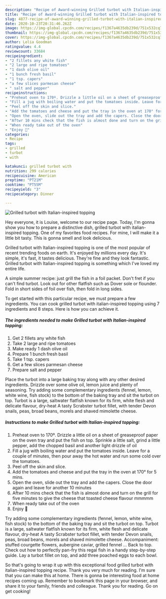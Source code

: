 ```yaml
---
description: "Recipe of Award-winning Grilled turbot with Italian-inspired topping"
title: "Recipe of Award-winning Grilled turbot with Italian-inspired topping"
slug: 4877-recipe-of-award-winning-grilled-turbot-with-italian-inspired-topping
date: 2020-10-23T20:31:46.262Z
image: https://img-global.cpcdn.com/recipes/f1367a4635db239d/751x532cq70/grilled-turbot-with-italian-inspired-topping-recipe-main-photo.jpg
thumbnail: https://img-global.cpcdn.com/recipes/f1367a4635db239d/751x532cq70/grilled-turbot-with-italian-inspired-topping-recipe-main-photo.jpg
cover: https://img-global.cpcdn.com/recipes/f1367a4635db239d/751x532cq70/grilled-turbot-with-italian-inspired-topping-recipe-main-photo.jpg
author: Lelia Goodman
ratingvalue: 4.4
reviewcount: 33684
recipeingredient:
- "2 fillets any white fish"
- "2 large and ripe tomatoes"
- "1 dash olive oil"
- "1 bunch fresh basil"
- "1 tsp. capers"
- "a few slices parmesan cheese"
- " salt and pepper"
recipeinstructions:
- "Preheat oven to 170º. Drizzle a little oil on a sheet of greaseproof paper on the oven tray and put the fish on top. Sprinkle a little salt, grind a little pepper, add the chopped basil and another light drizzle of oil"
- "Fill a jug with boiling water and put the tomatoes inside. Leave for a couple of minutes, then pour away the hot water and run some cold over the tomatoes."
- "Peel off the skin and slice."
- "Add the tomatoes and cheese and put the tray in the oven at 170° for 5 mins."
- "Open the oven, slide out the tray and add the capers. Close the door again and leave for another 10 minutes"
- "Aftwr 10 mins check that the fish is almost done and turn on the grill for five minutes to give the cheese that toasted cheese flavour mmmmm"
- "When ready take out of the oven"
- "Enjoy 🤗"
categories:
- Recipe
tags:
- grilled
- turbot
- with

katakunci: grilled turbot with 
nutrition: 299 calories
recipecuisine: American
preptime: "PT21M"
cooktime: "PT55M"
recipeyield: "3"
recipecategory: Dinner

---
```



![Grilled turbot with Italian-inspired topping](https://img-global.cpcdn.com/recipes/f1367a4635db239d/751x532cq70/grilled-turbot-with-italian-inspired-topping-recipe-main-photo.jpg)

Hey everyone, it is Louise, welcome to our recipe page. Today, I'm gonna show you how to prepare a distinctive dish, grilled turbot with italian-inspired topping. One of my favorites food recipes. For mine, I will make it a little bit tasty. This is gonna smell and look delicious.

Grilled turbot with Italian-inspired topping is one of the most popular of recent trending foods on earth. It's enjoyed by millions every day. It's simple, it's fast, it tastes delicious. They're fine and they look fantastic. Grilled turbot with Italian-inspired topping is something which I've loved my entire life.

A simple summer recipe: just grill the fish in a foil packet. Don&#39;t fret if you can&#39;t find turbot. Look out for other flatfish such as Dover sole or flounder. Fold in short sides of foil over fish, then fold in long sides.


To get started with this particular recipe, we must prepare a few ingredients. You can cook grilled turbot with italian-inspired topping using 7 ingredients and 8 steps. Here is how you can achieve it.

<!--inarticleads1-->

##### The ingredients needed to make Grilled turbot with Italian-inspired topping:

1. Get 2 fillets any white fish
1. Take 2 large and ripe tomatoes
1. Make ready 1 dash olive oil
1. Prepare 1 bunch fresh basil
1. Take 1 tsp. capers
1. Get a few slices parmesan cheese
1. Prepare  salt and pepper


Place the turbot into a large baking tray along with any other desired ingredients. Drizzle over some olive oil, lemon juice and plenty of seasoning. Try adding some complementary ingredients (fennel, lemon, white wine, fish stock) to the bottom of the baking tray and sit the turbot on top. Turbot is a large, saltwater flatfish known for its firm, white flesh and delicate flavour, dry-heat A tasty Scrabster turbot fillet, with tender Devon snails, peas, broad beans, morels and shaved mimolette cheese. 

<!--inarticleads2-->

##### Instructions to make Grilled turbot with Italian-inspired topping:

1. Preheat oven to 170º. Drizzle a little oil on a sheet of greaseproof paper on the oven tray and put the fish on top. Sprinkle a little salt, grind a little pepper, add the chopped basil and another light drizzle of oil
1. Fill a jug with boiling water and put the tomatoes inside. Leave for a couple of minutes, then pour away the hot water and run some cold over the tomatoes.
1. Peel off the skin and slice.
1. Add the tomatoes and cheese and put the tray in the oven at 170° for 5 mins.
1. Open the oven, slide out the tray and add the capers. Close the door again and leave for another 10 minutes
1. Aftwr 10 mins check that the fish is almost done and turn on the grill for five minutes to give the cheese that toasted cheese flavour mmmmm
1. When ready take out of the oven
1. Enjoy 🤗


Try adding some complementary ingredients (fennel, lemon, white wine, fish stock) to the bottom of the baking tray and sit the turbot on top. Turbot is a large, saltwater flatfish known for its firm, white flesh and delicate flavour, dry-heat A tasty Scrabster turbot fillet, with tender Devon snails, peas, broad beans, morels and shaved mimolette cheese. Accompaniment: stuffed courgette flowers, aubergine caviar, grilled fennel … Back to top. Check out how to perfectly pan-fry this regal fish in a handy step-by-step guide. Lay a turbot fillet on top, and add three poached eggs to each bowl. 

So that's going to wrap it up with this exceptional food grilled turbot with italian-inspired topping recipe. Thank you very much for reading. I'm sure that you can make this at home. There is gonna be interesting food at home recipes coming up. Remember to bookmark this page in your browser, and share it to your family, friends and colleague. Thank you for reading. Go on get cooking!
